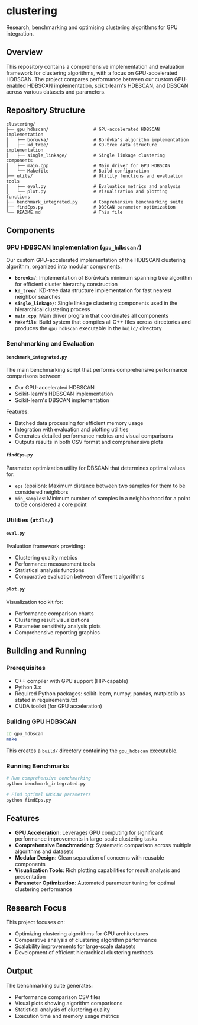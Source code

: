 # clustering

Research, benchmarking and optimising clustering algorithms for GPU integration.

## Overview

This repository contains a comprehensive implementation and evaluation framework for clustering algorithms, with a focus on GPU-accelerated HDBSCAN. The project compares performance between our custom GPU-enabled HDBSCAN implementation, scikit-learn's HDBSCAN, and DBSCAN across various datasets and parameters.

## Repository Structure

```
clustering/
├── gpu_hdbscan/                 # GPU-accelerated HDBSCAN implementation
│   ├── boruvka/                 # Borůvka's algorithm implementation
│   ├── kd_tree/                 # KD-tree data structure implementation  
│   ├── single_linkage/          # Single linkage clustering components
│   ├── main.cpp                 # Main driver for GPU HDBSCAN
│   └── Makefile                 # Build configuration
├── utils/                       # Utility functions and evaluation tools
│   ├── eval.py                  # Evaluation metrics and analysis
│   └── plot.py                  # Visualization and plotting functions
├── benchmark_integrated.py      # Comprehensive benchmarking suite
├── findEps.py                   # DBSCAN parameter optimization
└── README.md                    # This file
```

## Components

### GPU HDBSCAN Implementation (`gpu_hdbscan/`)

Our custom GPU-accelerated implementation of the HDBSCAN clustering algorithm, organized into modular components:

- **`boruvka/`**: Implementation of Borůvka's minimum spanning tree algorithm for efficient cluster hierarchy construction
- **`kd_tree/`**: KD-tree data structure implementation for fast nearest neighbor searches
- **`single_linkage/`**: Single linkage clustering components used in the hierarchical clustering process
- **`main.cpp`**: Main driver program that coordinates all components
- **`Makefile`**: Build system that compiles all C++ files across directories and produces the `gpu_hdbscan` executable in the `build/` directory

### Benchmarking and Evaluation

#### `benchmark_integrated.py`
The main benchmarking script that performs comprehensive performance comparisons between:
- Our GPU-accelerated HDBSCAN
- Scikit-learn's HDBSCAN implementation  
- Scikit-learn's DBSCAN implementation

Features:
- Batched data processing for efficient memory usage
- Integration with evaluation and plotting utilities
- Generates detailed performance metrics and visual comparisons
- Outputs results in both CSV format and comprehensive plots

#### `findEps.py`
Parameter optimization utility for DBSCAN that determines optimal values for:
- `eps` (epsilon): Maximum distance between two samples for them to be considered neighbors
- `min_samples`: Minimum number of samples in a neighborhood for a point to be considered a core point

### Utilities (`utils/`)

#### `eval.py`
Evaluation framework providing:
- Clustering quality metrics
- Performance measurement tools
- Statistical analysis functions
- Comparative evaluation between different algorithms

#### `plot.py`
Visualization toolkit for:
- Performance comparison charts
- Clustering result visualizations
- Parameter sensitivity analysis plots
- Comprehensive reporting graphics

## Building and Running

### Prerequisites
- C++ compiler with GPU support (HIP-capable)
- Python 3.x
- Required Python packages: scikit-learn, numpy, pandas, matplotlib as stated in requirements.txt
- CUDA toolkit (for GPU acceleration)

### Building GPU HDBSCAN
```bash
cd gpu_hdbscan
make
```
This creates a `build/` directory containing the `gpu_hdbscan` executable.

### Running Benchmarks
```bash
# Run comprehensive benchmarking
python benchmark_integrated.py

# Find optimal DBSCAN parameters
python findEps.py
```

## Features

- **GPU Acceleration**: Leverages GPU computing for significant performance improvements in large-scale clustering tasks
- **Comprehensive Benchmarking**: Systematic comparison across multiple algorithms and datasets
- **Modular Design**: Clean separation of concerns with reusable components
- **Visualization Tools**: Rich plotting capabilities for result analysis and presentation
- **Parameter Optimization**: Automated parameter tuning for optimal clustering performance

## Research Focus

This project focuses on:
- Optimizing clustering algorithms for GPU architectures
- Comparative analysis of clustering algorithm performance
- Scalability improvements for large-scale datasets
- Development of efficient hierarchical clustering methods

## Output

The benchmarking suite generates:
- Performance comparison CSV files
- Visual plots showing algorithm comparisons
- Statistical analysis of clustering quality
- Execution time and memory usage metrics